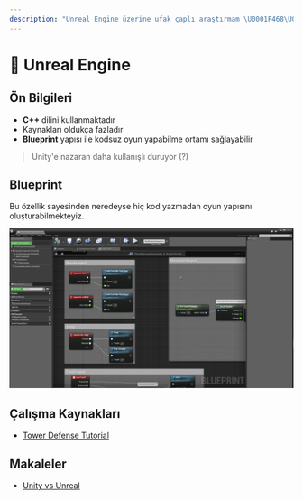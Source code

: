 ```yaml
---
description: "Unreal Engine üzerine ufak çaplı araştırmam \U0001F468‍\U0001F52C"
---
```


# 🛵 Unreal Engine

## Ön Bilgileri

* **C++** dilini kullanmaktadır
* Kaynakları oldukça fazladır
* **Blueprint** yapısı ile kodsuz oyun yapabilme ortamı sağlayabilir

> Unity'e nazaran daha kullanışlı duruyor \(?\)

## Blueprint

Bu özellik sayesinden neredeyse hiç kod yazmadan oyun yapısını oluşturabilmekteyiz.

![](../../../.gitbook/assets/image%20%2829%29.png)

## Çalışma Kaynakları

* [Tower Defense Tutorial](https://www.youtube.com/playlist?list=PLxM99r8wgKfEoeq42rr_diGhcoeUe5k-s)

## Makaleler

* [Unity vs Unreal](https://www.pluralsight.com/blog/film-games/unreal-engine-4-vs-unity-game-engine-best)

